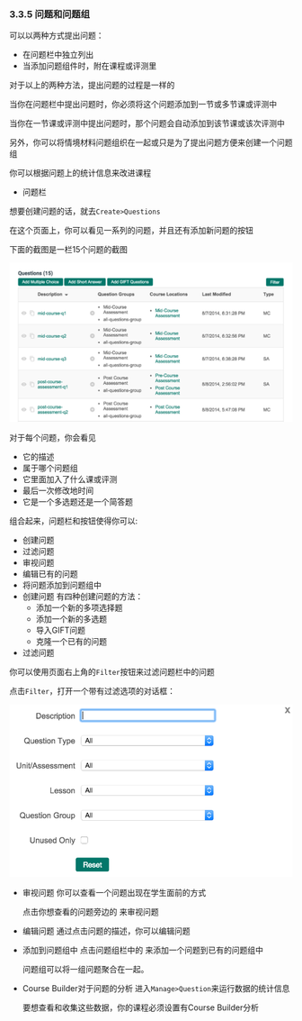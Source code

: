 ### 3.3.5 问题和问题组

可以以两种方式提出问题：
* 在问题栏中独立列出
* 当添加问题组件时，附在课程或评测里

对于以上的两种方法，提出问题的过程是一样的

当你在问题栏中提出问题时，你必须将这个问题添加到一节或多节课或评测中

当你在一节课或评测中提出问题时，那个问题会自动添加到该节课或该次评测中

另外，你可以将情境材料问题组织在一起或只是为了提出问题方便来创建一个问题组

你可以根据问题上的统计信息来改进课程
* 问题栏

想要创建问题的话，就去`Create>Questions`

在这个页面上，你可以看见一系列的问题，并且还有添加新问题的按钮

下面的截图是一栏15个问题的截图

![问题](/images/chapter3/questions.png)

对于每个问题，你会看见
* 它的描述
* 属于哪个问题组
* 它里面加入了什么课或评测
* 最后一次修改地时间
* 它是一个多选题还是一个简答题

组合起来，问题栏和按钮使得你可以:
* 创建问题
* 过滤问题
* 审视问题
* 编辑已有的问题
* 将问题添加到问题组中
* 创建问题
	有四种创建问题的方法：
    * 添加一个新的多项选择题
    * 添加一个新的多选题
    * 导入GIFT问题
    * 克隆一个已有的问题
* 过滤问题

你可以使用页面右上角的`Filter`按钮来过滤问题栏中的问题

点击`Filter`，打开一个带有过滤选项的对话框：

![Filter](/images/chapter3/filetrs.png)

* 审视问题
	你可以查看一个问题出现在学生面前的方式
	
	点击你想查看的问题旁边的 来审视问题
* 编辑问题
	通过点击问题的描述，你可以编辑问题
* 添加到问题组中
	点击问题组栏中的 来添加一个问题到已有的问题组中
	
	问题组可以将一组问题聚合在一起。
* Course Builder对于问题的分析
	进入`Manage>Question`来运行数据的统计信息
	
	要想查看和收集这些数据，你的课程必须设置有Course Builder分析

